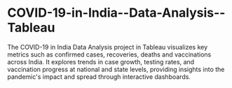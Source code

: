 # COVID-19-in-India--Data-Analysis--Tableau
The COVID-19 in India Data Analysis project in Tableau visualizes key metrics such as confirmed cases, recoveries, deaths and vaccinations across India. It explores trends in case growth, testing rates, and vaccination progress at national and state levels, providing insights into the pandemic's impact and spread through interactive dashboards.
